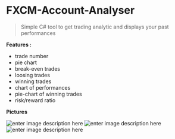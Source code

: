 
# FXCM-Account-Analyser

> Simple C# tool to get trading analytic and displays your past
> performances

**Features :** 
 - trade number
 - pie chart
 - break-even trades
 - loosing trades
 - winning trades
 - chart of performances
 - pie-chart of winning trades
 - risk/reward ratio
 
**Pictures** 

![enter image description here](https://i.ibb.co/94PxFqW/Screenshot-1.png)
![enter image description here](https://i.ibb.co/gPh1DS6/Screenshot-2.png)
![enter image description here](https://i.ibb.co/zZnFD3S/Screenshot-3.png)
